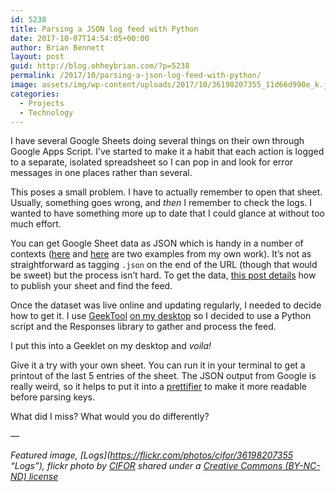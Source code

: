 ```yaml
---
id: 5238
title: Parsing a JSON log feed with Python
date: 2017-10-07T14:54:05+00:00
author: Brian Bennett
layout: post
guid: http://blog.ohheybrian.com/?p=5238
permalink: /2017/10/parsing-a-json-log-feed-with-python/
image: assets/img/wp-content/uploads/2017/10/36198207355_11d66d990e_k.jpg
categories:
  - Projects
  - Technology
---
```

I have several Google Sheets doing several things on their own through Google Apps Script. I&#8217;ve started to make it a habit that each action is logged to a separate, isolated spreadsheet so I can pop in and look for error messages in one places rather than several.

This poses a small problem. I have to actually remember to open that sheet. Usually, something goes wrong, and _then_ I remember to check the logs. I wanted to have something more up to date that I could glance at without too much effort.

You can get Google Sheet data as JSON which is handy in a number of contexts ([here](https://blog.ohheybrian.com/2017/01/building-a-custom-registration-form-with-google-apps/) and [here](https://blog.ohheybrian.com/2016/08/push-announcements-with-a-chrome-extension/) are two examples from my own work). It&#8217;s not as straightforward as tagging `.json` on the end of the URL (though that would be sweet) but the process isn&#8217;t hard. To get the data, [this post details](https://coderwall.com/p/duapqq/use-a-google-spreadsheet-as-your-json-backend) how to publish your sheet and find the feed.

Once the dataset was live online and updating regularly, I needed to decide how to get it. I use [GeekTool](https://www.tynsoe.org/v2/geektool/) [on my desktop](https://blog.ohheybrian.com/2017/05/getting-busy-with-todo-txt/) so I decided to use a Python script and the Responses library to gather and process the feed.



I put this into a Geeklet on my desktop and _voila!_

Give it a try with your own sheet. You can run it in your terminal to get a printout of the last 5 entries of the sheet. The JSON output from Google is really weird, so it helps to put it into a [prettifier](https://jsonformatter.curiousconcept.com/) to make it more readable before parsing keys.

What did I miss? What would you do differently?

&#8212;

_Featured image, [Logs](https://flickr.com/photos/cifor/36198207355 &#8220;Logs&#8221;), flickr photo by [CIFOR](https://flickr.com/people/cifor) shared under a [Creative Commons (BY-NC-ND) license](https://creativecommons.org/licenses/by-nc-nd/2.0/)_
